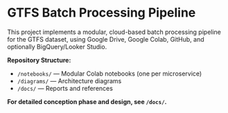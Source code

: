 # GTFS Batch Processing Pipeline
This project implements a modular, cloud-based batch processing pipeline for the GTFS dataset, using Google Drive, Google Colab, GitHub, and optionally BigQuery/Looker Studio.

**Repository Structure:**
- `/notebooks/` — Modular Colab notebooks (one per microservice)
- `/diagrams/` — Architecture diagrams
- `/docs/` — Reports and references

**For detailed conception phase and design, see `/docs/`.**
